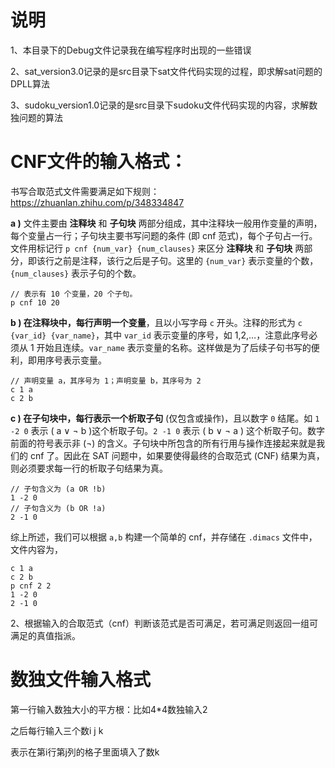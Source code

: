 # 说明

1、本目录下的Debug文件记录我在编写程序时出现的一些错误

2、sat_version3.0记录的是src目录下sat文件代码实现的过程，即求解sat问题的DPLL算法

3、sudoku_version1.0记录的是src目录下sudoku文件代码实现的内容，求解数独问题的算法



# CNF文件的输入格式：

书写合取范式文件需要满足如下规则：https://zhuanlan.zhihu.com/p/348334847

**a )** 文件主要由 **注释块** 和 **子句块** 两部分组成，其中注释块一般用作变量的声明，每个变量占一行；子句块主要书写问题的条件 (即 cnf 范式)，每个子句占一行。文件用标记行 `p cnf {num_var} {num_clauses}` 来区分 **注释块** 和 **子句块** 两部分，即该行之前是注释，该行之后是子句。这里的 `{num_var}` 表示变量的个数，`{num_clauses}` 表示子句的个数。

```text
// 表示有 10 个变量，20 个子句。
p cnf 10 20
```

**b ) 在注释块中，每行声明一个变量**，且以小写字母 `c` 开头。注释的形式为 `c {var_id} {var_name}`，其中 `var_id` 表示变量的序号，如 1,2,…，注意此序号必须从 1 开始且连续。`var_name` 表示变量的名称。这样做是为了后续子句书写的便利，即用序号表示变量。

```text
// 声明变量 a，其序号为 1；声明变量 b，其序号为 2
c 1 a
c 2 b
```

**c ) 在子句块中，每行表示一个析取子句** (仅包含或操作)，且以数字 `0` 结尾。如 `1 -2 0` 表示 ( a ∨ ¬ b )这个析取子句。`2 -1 0` 表示 ( b ∨ ¬ a ) 这个析取子句。数字前面的符号表示非 (¬) 的含义。子句块中所包含的所有行用与操作连接起来就是我们的 cnf 了。因此在 SAT 问题中，如果要使得最终的合取范式 (CNF) 结果为真，则必须要求每一行的析取子句结果为真。

```text
// 子句含义为 (a OR !b)
1 -2 0
// 子句含义为 (b OR !a)
2 -1 0
```

综上所述，我们可以根据 `a,b` 构建一个简单的 cnf，并存储在 `.dimacs` 文件中，文件内容为，

```text
c 1 a
c 2 b
p cnf 2 2
1 -2 0
2 -1 0
```

2、根据输入的合取范式（cnf）判断该范式是否可满足，若可满足则返回一组可满足的真值指派。

# 数独文件输入格式

第一行输入数独大小的平方根：比如4*4数独输入2

之后每行输入三个数i j k

表示在第i行第j列的格子里面填入了数k
